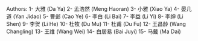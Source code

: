Authors:
1- 大雅 (Da Ya)
2- 孟浩然 (Meng Haoran)
3- 小雅 (Xiao Ya)
4- 晏几道 (Yan Jidao)
5- 曹邺 (Cao Ye)
6- 李白 (Li Bai)
7- 李益 (Li Yi) 
8- 李绅 (Li Shen)
9- 李贺 (Li He)
10- 杜牧 (Du Mu)
11- 杜甫 (Du Fu)
12- 王昌龄 (Wang Changling)
13- 王维 (Wang Wei)
14- 白居易 (Bai Juyi)
15- 马戴 (Ma Dai)